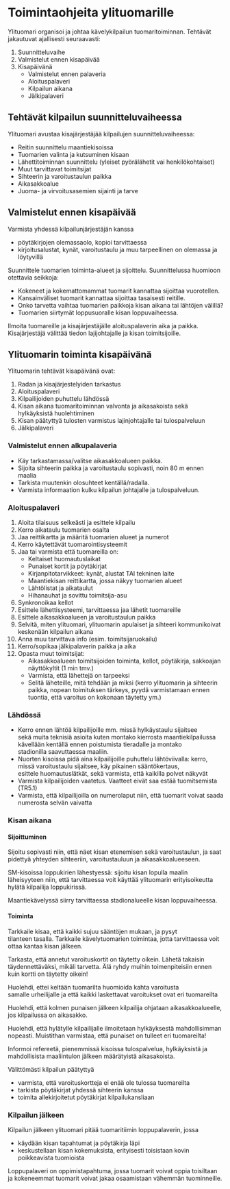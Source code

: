 # Toimintaohjeita ylituomarille 

Ylituomari organisoi ja johtaa kävelykilpailun tuomaritoiminnan. Tehtävät jakautuvat ajallisesti seuraavasti:

1. Suunnitteluvaihe
2. Valmistelut ennen kisapäivää
3. Kisapäivänä
    - Valmistelut ennen palaveria
    - Aloituspalaveri
    - Kilpailun aikana
    - Jälkipalaveri

## Tehtävät kilpailun suunnitteluvaiheessa

Ylituomari avustaa kisajärjestäjää kilpailujen suunnitteluvaiheessa:

- Reitin suunnittelu maantiekisoissa
- Tuomarien valinta ja kutsuminen kisaan
- Lähettitoiminnan suunnittelu (yleiset pyörälähetit vai henkilökohtaiset)
- Muut tarvittavat toimitsijat
- Sihteerin ja varoitustaulun paikka
- Aikasakkoalue 
- Juoma- ja virvoitusasemien sijainti ja tarve

## Valmistelut ennen kisapäivää

Varmista yhdessä kilpailunjärjestäjän kanssa

  - pöytäkirjojen olemassaolo, kopioi tarvittaessa
  - kirjoitusalustat, kynät, varoitustaulu ja muu tarpeellinen on olemassa ja löytyvillä

Suunnittele tuomarien toiminta-alueet ja sijoittelu. Suunnittelussa huomioon otettavia seikkoja:

  - Kokeneet ja kokemattomammat tuomarit kannattaa sijoittaa vuorotellen.
  - Kansainväliset tuomarit kannattaa sijoittaa tasaisesti reitille.
  - Onko tarvetta vaihtaa tuomarien paikkoja kisan aikana tai lähtöjen välillä? 
  - Tuomarien siirtymät loppusuoralle kisan loppuvaiheessa.

Ilmoita tuomareille ja kisajärjestäjälle aloituspalaverin aika ja paikka. Kisajärjestäjä välittää tiedon lajijohtajalle ja kisan toimitsijoille.

## Ylituomarin toiminta kisapäivänä

Ylituomarin tehtävät kisapäivänä ovat:

1. Radan ja kisajärjestelyiden tarkastus
2. Aloituspalaveri
3. Kilpailijoiden puhuttelu lähdössä
4. Kisan aikana tuomaritoiminnan valvonta ja aikasakoista sekä hylkäyksistä huolehtiminen
5. Kisan päätyttyä tulosten varmistus lajinjohtajalle tai tulospalveluun
6. Jälkipalaveri

### Valmistelut ennen alkupalaveria

- Käy tarkastamassa/valitse aikasakkoalueen paikka.
- Sijoita sihteerin paikka ja varoitustaulu sopivasti, noin 80 m ennen maalia
- Tarkista muutenkin olosuhteet kentällä/radalla.
- Varmista informaation kulku kilpailun johtajalle ja tulospalveluun.

### Aloituspalaveri

1. Aloita tilaisuus selkeästi ja esittele kilpailu 
2. Kerro aikataulu tuomarien osalta
3. Jaa reittikartta ja määritä tuomarien alueet ja numerot
4. Kerro käytettävät tuomarointisysteemit
5. Jaa tai varmista että tuomareilla on:
     - Keltaiset huomautuslaikat
     - Punaiset kortit ja pöytäkirjat
     - Kirjanpitotarvikkeet: kynät, alustat TAI tekninen laite
     - Maantiekisan reittikartta, jossa näkyy tuomarien alueet
     - Lähtölistat ja aikataulut
     - Hihanauhat ja sovittu toimitsija-asu
6. Synkronoikaa kellot
7. Esittele lähettisysteemi, tarvittaessa jaa lähetit tuomareille
8. Esittele aikasakkoalueen ja varoitustaulun paikka
9. Selvitä, miten ylituomari, ylituomarin apulaiset ja sihteeri kommunikoivat keskenään kilpailun aikana
10. Anna muu tarvittava info (esim. toimitsijaruokailu)
11. Kerro/sopikaa jälkipalaverin paikka ja aika
12. Opasta muut toimitsijat:
    - Aikasakkoalueen toimitsijoiden toiminta, kellot, pöytäkirja, sakkoajan näyttökyltit (1 min tmv.)
    - Varmista, että lähettejä on tarpeeksi
    - Selitä läheteille, mitä tehdään ja miksi (kerro ylituomarin ja sihteerin paikka, nopean toimituksen tärkeys, pyydä varmistamaan ennen tuontia, että varoitus on kokonaan täytetty ym.)

### Lähdössä

- Kerro ennen lähtöä kilpailijoille mm. missä hylkäystaulu sijaitsee sekä muita teknisiä asioita kuten montako kierrosta maantiekilpailussa kävellään kentällä ennen poistumista tieradalle ja montako stadionilla saavuttaessa maaliin. 
- Nuorten kisoissa pidä aina kilpailijoille puhuttelu lähtöviivalla: kerro, missä varoitustaulu sijaitsee, käy pikainen sääntökertaus, esittele huomautuslätkät, sekä varmista, että kaikilla polvet näkyvät
- Varmista kilpailijoiden vaatetus. Vaatteet eivät saa estää tuomitsemista (TR5.1)
- Varmista, että kilpailijoilla on numerolaput niin, että tuomarit voivat saada numerosta selvän vaivatta

### Kisan aikana

#### Sijoittuminen

Sijoitu sopivasti niin, että näet kisan etenemisen sekä varoitustaulun, ja saat pidettyä yhteyden sihteeriin, varoitustauluun ja aikasakkoalueeseen.

SM-kisoissa loppukirien lähestyessä: sijoitu kisan lopulla maalin läheisyyteen niin, että tarvittaessa voit käyttää ylituomarin erityisoikeutta hylätä kilpailija loppukirissä.

Maantiekävelyssä siirry tarvittaessa stadionalueelle kisan loppuvaiheessa.

#### Toiminta 

Tarkkaile kisaa, että kaikki sujuu sääntöjen mukaan, ja pysyt tilanteen tasalla. Tarkkaile kävelytuomarien toimintaa, jotta tarvittaessa voit ottaa kantaa kisan jälkeen.

Tarkasta, että annetut varoituskortit on täytetty oikein. Lähetä takaisin täydennettäväksi, mikäli tarvetta. Älä ryhdy muihin toimenpiteisiin ennen kuin kortti on täytetty oikein!

Huolehdi, ettei keltään tuomarilta huomioida kahta varoitusta samalle urheilijalle ja että kaikki laskettavat varoitukset ovat eri tuomareilta

Huolehdi, että kolmen punaisen jälkeen kilpailija ohjataan aikasakkoalueelle, jos kilpailussa on aikasakko.

Huolehdi, että hylätylle kilpailijalle ilmoitetaan hylkäyksestä mahdollisimman nopeasti. Muistithan varmistaa, että punaiset on tulleet eri tuomareilta! 

Informoi refereetä, pienemmissä kisoissa tulospalvelua, hylkäyksistä ja mahdollisista maaliintulon jälkeen määrätyistä aikasakoista.

Välittömästi kilpailun päätyttyä 

- varmista, että varoituskortteja ei enää ole tulossa tuomareilta
- tarkista pöytäkirjat yhdessä sihteerin kanssa
- toimita allekirjoitetut pöytäkirjat kilpailukansliaan
 
### Kilpailun jälkeen

Kilpailun jälkeen ylituomari pitää tuomaritiimin loppupalaverin, jossa

- käydään kisan tapahtumat ja pöytäkirja läpi
- keskustellaan kisan kokemuksista, erityisesti toisistaan kovin poikkeavista tuomioista

Loppupalaveri on oppimistapahtuma, jossa tuomarit voivat oppia toisiltaan ja kokeneemmat tuomarit voivat jakaa osaamistaan vähemmän tuominneille.